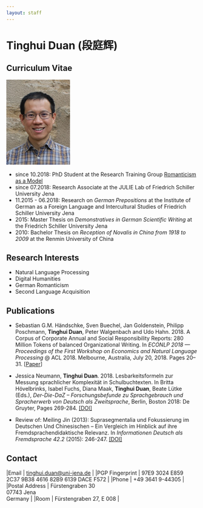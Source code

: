 ```yaml
---
layout: staff
---
```


# Tinghui Duan (段庭辉)

## Curriculum Vitae

<div class="portrait">
  <img src="duan.jpg" height="224" width="168">
</div>

* since 10.2018: PhD Student at the Research Training Group [Romanticism as a Model](http://modellromantik.uni-jena.de/english/)
* since 07.2018: Research Associate at the JULIE Lab of Friedrich Schiller University Jena
* 11.2015 - 06.2018: Research on _German Prepositions_ at the Institute of German as a Foreign Language and Intercultural Studies of Friedrich Schiller University Jena
* 2015: Master Thesis on _Demonstratives in German Scientific Writing_ at the Friedrich Schiller University Jena
* 2010: Bachelor Thesis on _Reception of Novalis in China from 1918 to 2009_ at the Renmin University of China

## Research Interests
* Natural Language Processing
* Digital Humanities
* German Romanticism
* Second Language Acquisition

## Publications
* Sebastian G.M. Händschke, Sven Buechel, Jan Goldenstein, Philipp Poschmann, **Tinghui Duan**, Peter Walgenbach and Udo Hahn. 2018. A Corpus of Corporate Annual and Social Responsibility Reports: 280 Million Tokens of balanced Organizational Writing. In *ECONLP 2018 — Proceedings of the First Workshop on Economics and Natural Language Processing* @ ACL 2018. Melbourne, Australia, July 20, 2018. Pages 20–31. [[Paper](http://aclweb.org/anthology/W18-3103)]

* Jessica Neumann, **Tinghui Duan**. 2018. Lesbarkeitsformeln zur Messung sprachlicher Komplexität in Schulbuchtexten. In Britta Hövelbrinks, Isabel Fuchs, Diana Maak, **Tinghui Duan**, Beate Lütke (Eds.), *Der-Die-DaZ – Forschungsbefunde zu Sprachgebrauch und Spracherwerb von Deutsch als Zweitsprache*, Berlin, Boston 2018: De Gruyter, Pages 269-284. [[DOI]](https://doi.org/10.1515/9783110582819-279)

* Review of: Meiling Jin (2013): Suprasegmentalia und Fokussierung im Deutschen Und Chinesischen – Ein Vergleich im Hinblick auf ihre Fremdsprachendidaktische Relevanz. In *Informationen Deutsch als Fremdsprache 42.2* (2015): 246-247. [[DOI]](https://doi.org/10.1515/infodaf-2015-2-336)

## Contact

|Email | [tinghui.duan@uni-jena.de](mailto:tinghui.duan@uni-jena.de) |
|PGP Fingerprint | 97E9 3024 E859 2C37 9B38 4616 82B9 6139 DACE F572 |
|Phone | +49 3641 9-44305 |
|Postal Address | Fürstengraben 30<br/> 07743 Jena<br/> Germany |
|Room | Fürstengraben 27, E 008 |
